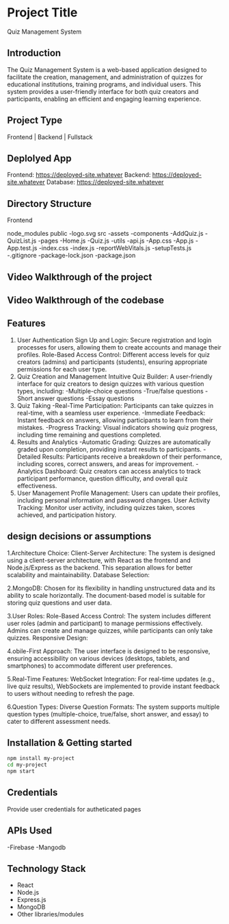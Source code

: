 # Project Title
Quiz Management System

## Introduction
The Quiz Management System is a web-based application designed to facilitate the creation, management, and administration of quizzes for educational institutions, training programs, and individual users. This system provides a user-friendly interface for both quiz creators and participants, enabling an efficient and engaging learning experience.

## Project Type
Frontend | Backend | Fullstack

## Deplolyed App
Frontend: https://deployed-site.whatever
Backend: https://deployed-site.whatever
Database: https://deployed-site.whatever

## Directory Structure

Frontend

node_modules
public
  -logo.svg
src
  -assets
    -components
      -AddQuiz.js
      -QuizList.js
    -pages
      -Home.js
      -Quiz.js
    -utils
      -api.js
  -App.css
  -App.js
  -App.test.js
  -index.css
  -index.js
  -reportWebVitals.js
  -setupTests.js
-.gitignore
-package-lock.json
-package.json

## Video Walkthrough of the project

## Video Walkthrough of the codebase

## Features
1. User Authentication
    Sign Up and Login: Secure registration and login processes for users, allowing them to create accounts and manage their profiles.
    Role-Based Access Control: Different access levels for quiz creators (admins) and participants (students), ensuring appropriate permissions for each user type.
2. Quiz Creation and Management
    Intuitive Quiz Builder: A user-friendly interface for quiz creators to design quizzes with various question types, including:
    -Multiple-choice questions
    -True/false questions
    -Short answer questions
    -Essay questions
3. Quiz Taking
    -Real-Time Participation: Participants can take quizzes in real-time, with a seamless user experience.
    -Immediate Feedback: Instant feedback on answers, allowing participants to learn from their mistakes.
    -Progress Tracking: Visual indicators showing quiz progress, including time remaining and questions completed.
4. Results and Analytics
    -Automatic Grading: Quizzes are automatically graded upon completion, providing instant results to participants.
    -Detailed Results: Participants receive a breakdown of their performance, including scores, correct answers, and areas for improvement.
    -Analytics Dashboard: Quiz creators can access analytics to track participant performance, question difficulty, and overall quiz effectiveness.
5. User Management
    Profile Management: Users can update their profiles, including personal information and password changes.
    User Activity Tracking: Monitor user activity, including quizzes taken, scores achieved, and participation history.

## design decisions or assumptions
1.Architecture Choice:
  Client-Server Architecture: The system is designed using a client-server architecture, with React as the frontend and Node.js/Express as the backend. This separation      allows for better scalability and maintainability.
  Database Selection:

2.MongoDB: 
  Chosen for its flexibility in handling unstructured data and its ability to scale horizontally. The document-based model is suitable for storing quiz questions and user   data.
  
3.User Roles:
  Role-Based Access Control: The system includes different user roles (admin and participant) to manage permissions effectively. Admins can create and manage quizzes, 
  while participants can only take quizzes.
  Responsive Design:

4.obile-First Approach: 
  The user interface is designed to be responsive, ensuring accessibility on various devices (desktops, tablets, and smartphones) to accommodate different user   preferences.
  
5.Real-Time Features:
  WebSocket Integration: For real-time updates (e.g., live quiz results), WebSockets are implemented to provide instant feedback to users without needing to refresh the     page.
  
6.Question Types:
  Diverse Question Formats: The system supports multiple question types (multiple-choice, true/false, short answer, and essay) to cater to different assessment needs.
  
## Installation & Getting started

```bash
npm install my-project
cd my-project
npm start
```

## Credentials
Provide user credentials for autheticated pages

## APIs Used
-Firebase
-Mangodb



## Technology Stack
- React
- Node.js
- Express.js
- MongoDB
- Other libraries/modules
